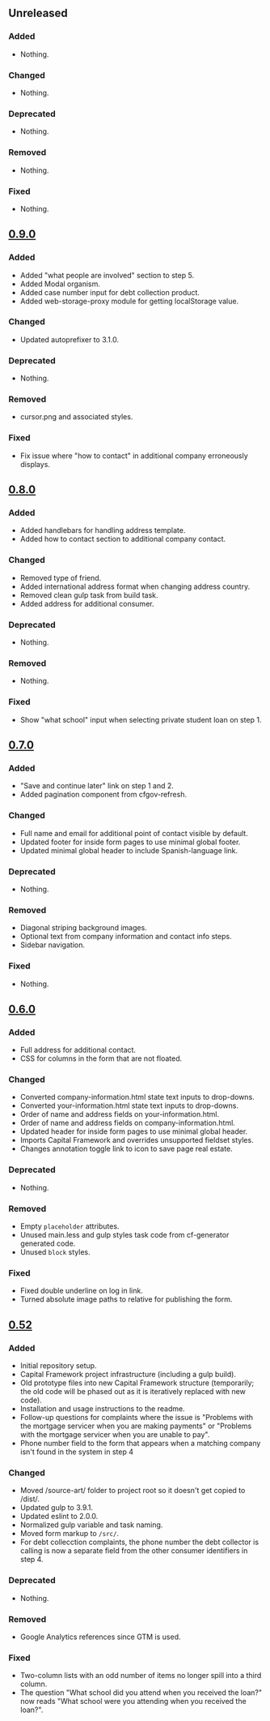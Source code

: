 ## Unreleased

### Added
- Nothing.

### Changed
- Nothing.

### Deprecated
- Nothing.

### Removed
- Nothing.

### Fixed
- Nothing.


## [0.9.0](https://cfpb.github.io/complaint-intake/versions/0.9.0/)

### Added
- Added "what people are involved" section to step 5.
- Added Modal organism.
- Added case number input for debt collection product.
- Added web-storage-proxy module for getting localStorage value.

### Changed
- Updated autoprefixer to 3.1.0.

### Deprecated
- Nothing.

### Removed
- cursor.png and associated styles.

### Fixed
- Fix issue where "how to contact" in additional company erroneously displays.


## [0.8.0](https://cfpb.github.io/complaint-intake/versions/0.8.0/)

### Added
- Added handlebars for handling address template.
- Added how to contact section to additional company contact.

### Changed
- Removed type of friend.
- Added international address format when changing address country.
- Removed clean gulp task from build task.
- Added address for additional consumer.

### Deprecated
- Nothing.

### Removed
- Nothing.

### Fixed
- Show "what school" input when selecting private student loan on step 1.


## [0.7.0](https://cfpb.github.io/complaint-intake/versions/0.7.0/)

### Added
- "Save and continue later" link on step 1 and 2.
- Added pagination component from cfgov-refresh.

### Changed
- Full name and email for additional point of contact visible by default.
- Updated footer for inside form pages to use minimal global footer.
- Updated minimal global header to include Spanish-language link.

### Deprecated
- Nothing.

### Removed
- Diagonal striping background images.
- Optional text from company information and contact info steps.
- Sidebar navigation.

### Fixed
- Nothing.


## [0.6.0](https://cfpb.github.io/complaint-intake/versions/0.6.0/)

### Added
- Full address for additional contact.
- CSS for columns in the form that are not floated.

### Changed
- Converted company-information.html state text inputs to drop-downs.
- Converted your-information.html state text inputs to drop-downs.
- Order of name and address fields on your-information.html.
- Order of name and address fields on company-information.html.
- Updated header for inside form pages to use minimal global header.
- Imports Capital Framework and overrides unsupported fieldset styles.
- Changes annotation toggle link to icon to save page real estate.

### Deprecated
- Nothing.

### Removed
- Empty `placeholder` attributes.
- Unused main.less and gulp styles task code from cf-generator generated code.
- Unused `block` styles.

### Fixed
- Fixed double underline on log in link.
- Turned absolute image paths to relative for publishing the form.


## [0.52](https://cfpb.github.io/complaint-intake/versions/0.52/)

### Added
- Initial repository setup.
- Capital Framework project infrastructure (including a gulp build).
- Old prototype files into new Capital Framework structure
  (temporarily; the old code will be phased out as it is
  iteratively replaced with new code).
- Installation and usage instructions to the readme.
- Follow-up questions for complaints where the issue is "Problems with the
  mortgage servicer when you are making payments" or "Problems with the mortgage
  servicer when you are unable to pay".
- Phone number field to the form that appears when a matching company isn't
  found in the system in step 4

### Changed
- Moved /source-art/ folder to project root so it doesn't get copied to /dist/.
- Updated gulp to 3.9.1.
- Updated eslint to 2.0.0.
- Normalized gulp variable and task naming.
- Moved form markup to `/src/`.
- For debt collecction complaints, the phone number the debt collector is
  calling is now a separate field from the other consumer identifiers in step 4.

### Deprecated
- Nothing.

### Removed
- Google Analytics references since GTM is used.

### Fixed
- Two-column lists with an odd number of items no longer spill into a
  third column.
- The question "What school did you attend when you received the loan?"
  now reads "What school were you attending when you received the loan?".
